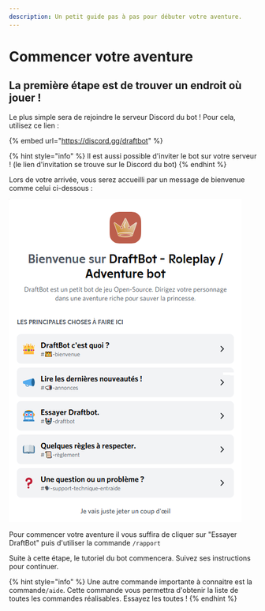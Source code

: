 ```yaml
---
description: Un petit guide pas à pas pour débuter votre aventure.
---
```


# Commencer votre aventure

## La première étape est de trouver un endroit où jouer !

Le plus simple sera de rejoindre le serveur Discord du bot ! Pour cela, utilisez ce lien :

{% embed url="https://discord.gg/draftbot" %}

{% hint style="info" %}
Il est aussi possible d'inviter le bot sur votre serveur ! (le lien d'invitation se trouve sur le Discord du bot)&#x20;
{% endhint %}

Lors de votre arrivée, vous serez accueilli par un message de bienvenue comme celui ci-dessous :

![Le message de bienvenue que vous pouvez rencontrer](<../.gitbook/assets/Accueil DB white.png>)

Pour commencer votre aventure il vous suffira de cliquer sur "Essayer DraftBot" puis d'utiliser la commande `/rapport`

Suite à cette étape, le tutoriel du bot commencera. Suivez ses instructions pour continuer.

{% hint style="info" %}
Une autre commande importante à connaitre est la commande`/aide`. Cette commande vous permettra d'obtenir la liste de toutes les commandes réalisables. Essayez les toutes !
{% endhint %}
